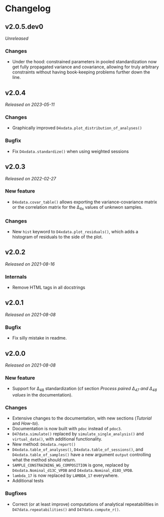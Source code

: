 # Changelog

## v2.0.5.dev0
*Unreleased*

### Changes
* Under the hood: constrained parameters in pooled standardization now get fully propagated variance and covariance, allowing for truly arbitrary constraints without having book-keeping problems further down the line.

## v2.0.4
*Released on 2023-05-11*

### Changes
* Graphically improved `D4xdata.plot_distribution_of_analyses()`

### Bugfix
* Fix `D4xdata.standardize()` when using weighted sessions

## v2.0.3
*Released on 2022-02-27*

### New feature
* `D4xdata.covar_table()` allows exporting the variance-covariance matrix or the correlation matrix for the Δ<sub>4x</sub> values of unknwon samples.

### Changes
* New `hist` keyword to `D4xdata.plot_residuals()`, which adds a histogram of residuals to the side of the plot.

## v2.0.2
*Released on 2021-08-16*

### Internals
* Remove HTML tags in all docstrings

## v2.0.1
*Released on 2021-08-08*

### Bugfix
* Fix silly mistake in readme.

## v2.0.0
*Released on 2021-08-08*

### New feature
* Support for Δ<sub>48</sub> standardization (cf section *Process paired Δ<sub>47</sub> and Δ<sub>48</sub> values* in the documentation).

### Changes
* Extensive changes to the documentation, with new sections (*Tutorial* and *How-to*).
* Documentation is now built with `pdoc` instead of `pdoc3`.
* `D47data.simulate()` replaced by `simulate_single_analysis()` and `virtual_data()`, with additional functionality.
* New method: `D4xdata.report()`
* `D4xdata.table_of_analyses()`, `D4xdata.table_of_sessions()`, and `D4xdata.table_of_samples()` have a new argument `output` controlling what the method should return.
* `SAMPLE_CONSTRAINING_WG_COMPOSITION` is gone, replaced by `D4xdata.Nominal_d13C_VPDB` and `D4xdata.Nominal_d18O_VPDB`.
* `lambda_17` is now replaced by `LAMBDA_17` everywhere.
* Additional tests

### Bugfixes
* Correct (or at least improve) computations of analytical repeatabilities in `D47data.repeatabilities()` and `D47data.compute_r()`.